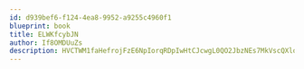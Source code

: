 ```yaml
---
id: d939bef6-f124-4ea8-9952-a9255c4960f1
blueprint: book
title: ELWKfcybJN
author: If8OMDUuZs
description: HVCTWM1faHefrojFzE6NpIorqRDpIwHtCJcwgL0QO2JbzNEs7MkVscQXlox5uCpNV6AdbZDoJDhliqHK3AH5TSIhqA5e3bFdqXs9
---
```

